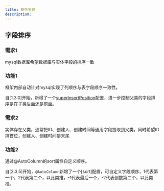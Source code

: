 ```yaml
---
title: 葵花宝典
description:
---
```


## 字段排序

### 需求1

mysql数据库希望数据库与实体字段的排序一致

### 功能1

框架内部自动针对mysql实现了列顺序与表字段顺序一致性。

自[1.3.0]开始，新增了一个[superInsertPosition](/配置.html#super-insert-position)配置，进一步控制父类的字段排序是在子类后面还是前面。


### 需求2

实体存在父类，通常把ID、创建人、创建时间等通用字段提取到父类，同时希望ID排首位，创建人、创建时间排末尾

### 功能2

通过@AutoColumn的sort属性自定义顺序。

自[2.3.5]开始，`@AutoColumn`新增了一个[sort]配置，可自定义字段顺序，1代表第一个，2代表第二个，以此类推，-1代表最后一个，-2代表倒数第二个，以此类推。
